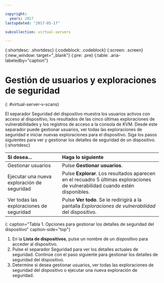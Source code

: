```yaml
---

copyright:
  years: 2017
lastupdated: "2017-05-17"

subcollection: virtual-servers

---
```


{:shortdesc: .shortdesc}
{:codeblock: .codeblock}
{:screen: .screen}
{:new_window: target="_blank"}
{:pre: .pre}
{:table: .aria-labeledby="caption"}

# Gestión de usuarios y exploraciones de seguridad
{: #virtual-server-v-scans}

El separador Seguridad del dispositivo muestra los usuarios activos con acceso al dispositivo, los resultados de las cinco últimas exploraciones de vulnerabilidades y los registros de acceso a la consola de KVM. Desde este separador puede gestionar usuarios, ver todas las exploraciones de seguridad e iniciar nuevas exploraciones para el dispositivo. Siga los pasos siguientes para ver y gestionar los detalles de seguridad de un dispositivo.
{:shortdesc}

 | Si desea...   |  Haga lo siguiente                                                                                                         |
 |:------------------------- |:--------------------------------------------------------------------------------------------------------------|
 |Gestionar usuarios               | Pulse **Gestionar usuarios**.                                                                                       |
 |Ejecutar una nueva exploración de seguridad    | Pulse **Explorar**. Los resultados aparecen en el recuadro 5 últimas exploraciones de vulnerabilidad cuando estén disponibles. |
 |Ver todas las exploraciones de seguridad    | Pulse **Ver todo**. Se le redirigirá a la pantalla *Exploraciones de vulnerabilidad* del dispositivo.                     |
 {: caption="Tabla 1. Opciones para gestionar los detalles de seguridad del dispositivo" caption-side="top"}

1. En la **Lista de dispositivos**, pulse un nombre de un dispositivo para acceder al dispositivo.
2. Pulse el separador Seguridad para ver los detalles actuales de seguridad. Continúe con el paso siguiente para gestionar los detalles de seguridad del dispositivo.
3. Determine si desea gestionar usuarios, ver todas las exploraciones de seguridad del dispositivo o ejecutar una nueva exploración de seguridad.
